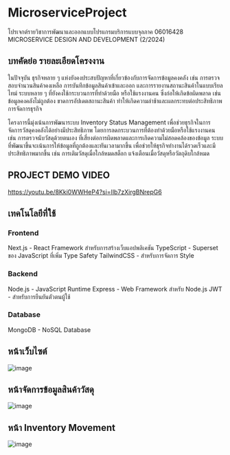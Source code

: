 # MicroserviceProject

โปรเจกต์รายวิชาการพัฒนาและออกแบบโปรแกรมบริการแบบจุลภาค 06016428 MICROSERVICE DESIGN AND DEVELOPMENT (2/2024)

## บทคัดย่อ รายละเอียดโครงงาน
  ในปัจจุบัน ธุรกิจหลาย ๆ แห่งยังคงประสบปัญหาที่เกี่ยวข้องกับการจัดการข้อมูลคงคลัง เช่น การตรวจสอบจำนวนสินค้าคงเหลือ การบันทึกข้อมูลสินค้าเข้าและออก และการรายงานสถานะสินค้าในแบบเรียลไทม์ ระบบหลาย ๆ ที่ยังคงใช้กระบวนการที่ทำด้วยมือ หรือใช้แรงงานคน ซึ่งก่อให้เกิดข้อผิดพลาด เช่น ข้อมูลคงคลังไม่ถูกต้อง ขาดการอัปเดตสถานะสินค้า ทำให้เกิดความล่าช้าและผลกระทบต่อประสิทธิภาพการจัดการธุรกิจ
  
  โครงการนี้มุ่งเน้นการพัฒนาระบบ Inventory Status Management เพื่อช่วยธุรกิจในการจัดการวัสดุคงคลังได้อย่างมีประสิทธิภาพ โดยการลดกระบวนการที่ต้องทำด้วยมือหรือใช้แรงงานคน เช่น การตรวจนับวัสดุด้วยตนเอง ที่เสี่ยงต่อการผิดพลาดและการเกิดความไม่สอดคล้องของข้อมูล ระบบที่พัฒนาขึ้นจะเน้นการให้ข้อมูลที่ถูกต้องและทันเวลามากขึ้น เพื่อช่วยให้ธุรกิจทำงานได้รวดเร็วและมีประสิทธิภาพมากขึ้น เช่น การเติมวัสดุเมื่อใกล้หมดสต็อก แจ้งเตือนเมื่อวัสดุหรือวัตถุดิบใกล้หมด


## PROJECT DEMO VIDEO
https://youtu.be/8Kki0WWHeP4?si=Ilb7zXirgBNrepG6

## เทคโนโลยีที่ใช้
### Frontend
Next.js - React Framework สำหรับการสร้างเว็บแอปพลิเคชัน
TypeScript - Superset ของ JavaScript ที่เพิ่ม Type Safety
TailwindCSS - สำหรับการจัดการ Style
### Backend
Node.js - JavaScript Runtime
Express - Web Framework สำหรับ Node.js
JWT - สำหรับการยืนยันตัวตนผู้ใช้
### Database
MongoDB - NoSQL Database

## หน้าเว็บไซต์
![image](https://github.com/user-attachments/assets/3dfd5501-edc7-4b6a-9806-b35936e6e6e1)

## หน้าจัดการข้อมูลสินค้าวัสดุ
![image](https://github.com/user-attachments/assets/70986885-7dbb-44e7-b49d-8a4674d9cab4)

## หน้า Inventory Movement
![image](https://github.com/user-attachments/assets/455dc55e-b734-4ba9-910a-16407f7f80d4)

